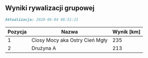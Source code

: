 ## Wyniki rywalizacji grupowej

```markdown
Aktualizacja: 2020-06-04 06:51:21
```

Pozycja | Nazwa | Wynik [km] |
------------ | -------------  | -------------
 1 |Ciosy Mocy aka Ostry Cień Mgły | 235 
 2 |Drużyna A | 213
